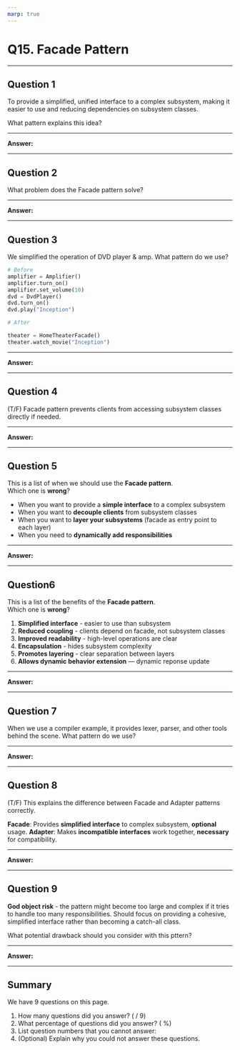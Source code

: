 ```yaml
---
marp: true
---
```


# Q15. Facade Pattern

---

## Question 1

To provide a simplified, unified interface to a complex subsystem, making it easier to use and reducing dependencies on subsystem classes.  

What pattern explains this idea?

---

**Answer:**  


---

## Question 2

What problem does the Facade pattern solve?

---

**Answer:**


---

## Question 3

We simplified the operation of DVD player & amp. What pattern do we use?

```python
# Before
amplifier = Amplifier()
amplifier.turn_on()
amplifier.set_volume(10)
dvd = DvdPlayer()
dvd.turn_on()
dvd.play("Inception")

# After

theater = HomeTheaterFacade()
theater.watch_movie("Inception")
```

---

**Answer:**


---

## Question 4

(T/F) Facade pattern prevents clients from accessing subsystem classes directly if needed.

---

**Answer:**


---

## Question 5

This is a list of when we should use the **Facade pattern**.  
Which one is **wrong**?

- When you want to provide a **simple interface** to a complex subsystem
- When you want to **decouple clients** from subsystem classes  
- When you want to **layer your subsystems** (facade as entry point to each layer)
- When you need to **dynamically add responsibilities**

---

**Answer:**


---

## Question6

This is a list of the benefits of the **Facade pattern**.  
Which one is **wrong**?

1. **Simplified interface** - easier to use than subsystem
2. **Reduced coupling** - clients depend on facade, not subsystem classes
3. **Improved readability** - high-level operations are clear
4. **Encapsulation** - hides subsystem complexity
5. **Promotes layering** - clear separation between layers
6. **Allows dynamic behavior extension** — dynamic reponse update

---

**Answer:**


---

## Question 7

When we use a compiler example, it provides lexer, parser, and other tools behind the scene. What pattern do we use?

---

**Answer:**


---

## Question 8

(T/F) This explains the difference between Facade and Adapter patterns correctly.

**Facade**: Provides **simplified interface** to complex subsystem, **optional** usage.
**Adapter**: Makes **incompatible interfaces** work together, **necessary** for compatibility.

---

**Answer:**


---

## Question 9

**God object risk** - the pattern might become too large and complex if it tries to handle too many responsibilities. Should focus on providing a cohesive, simplified interface rather than becoming a catch-all class.

What potential drawback should you consider with this pttern?

---

**Answer:**


---

## Summary

We have 9 questions on this page.

1. How many questions did you answer? ( / 9)
2. What percentage of questions did you answer? (  %)
3. List question numbers that you cannot answer:
4. (Optional) Explain why you could not answer these questions.
